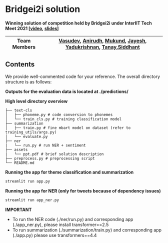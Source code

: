 # Bridgei2i solution

**Winning solution of competition held by Bridgei2i under InterIIT Tech Meet 2021 [[video](https://youtu.be/AA0C-iF9RJg?t=5880), [slides](https://docs.google.com/presentation/d/1I0dHNFcSF6rTnmvVpt7fPRfOrqT9BkyDgKz8tXYIcUw/edit?usp=sharing)]**

| Team Members | [Vasudev](https://github.com/vasudevgupta7),  [Anirudh](https://github.com/anirudhs123), [Mukund](https://github.com/MukundVarmaT), [Jayesh](https://github.com/jayeshkumar1734), [Yadukrishnan](https://github.com/YadukrishnanBlk), [Tanay](https://github.com/tanay2001),[Siddhant](https://github.com/tokentaker2339) |
|--------------|---------------------------------------------------------------------------------------------|

## Contents

We provide well-commented code for your reference. The overall directory structure is as follows:

**Outputs for the evaluation data is located at ./predictions/**

**High level directory overview**

```
├── text-cls
│   ├── phoneme.py # code conversion to phonemes
│   └── train_cls.py # training classification model
├── summarization
│   ├── train.py # fine mbart model on dataset (refer to training_utils/args.py)
│   └── evaluate.py
├── ner
|   └── run.py # run NER + sentiment
├── assets
|   └── ppt.pdf # brief solution description
├── preprocess.py # preprocessing script
└── README.md
```

**Running the app for theme classification and summarization**

```bash
streamlit run app.py
```

**Running the app for NER (only for tweets because of dependency issues)**

```bash
streamlit run app_ner.py
```

**IMPORTANT**
- To run the NER code (./ner/run.py) and corresponding app (./app_ner.py), please install transformer==2.5
- To run summarization (./summarization/train.py) and corresponding app (./app.py) please use transformers==4.4
